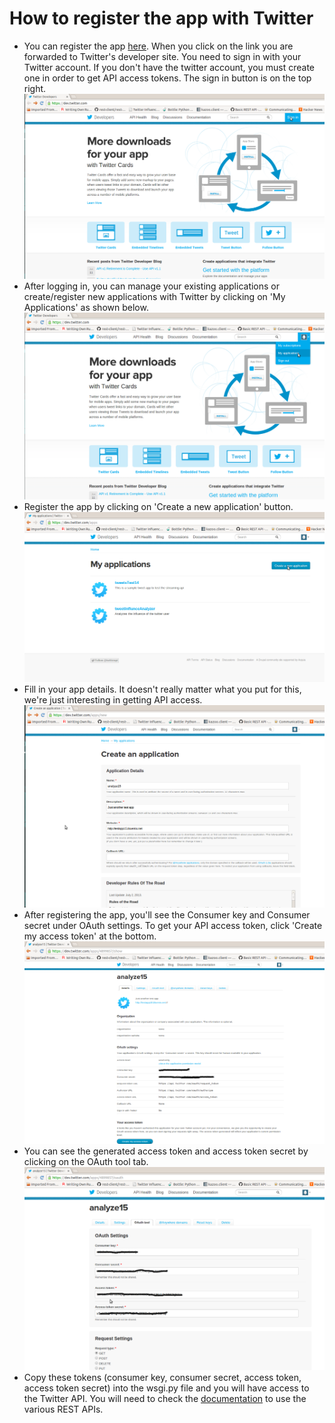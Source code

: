 How to register the app with Twitter
====================================

-   You can register the app [here](https://dev.twitter.com/). When you
    click on the link you are forwarded to Twitter's developer site. You
    need to sign in with your Twitter account. If you don't have the
    twitter account, you must create one in order to get API access
    tokens. The sign in button is on the top right.
    ![image](images/twitHome.png)
-   After logging in, you can manage your existing applications or
    create/register new applications with Twitter by clicking on 'My
    Applications' as shown below.
    ![image](images/appl.png)
-   Register the app by clicking on 'Create a new application' button.
    ![image](images/myappl.png)
-   Fill in your app details. It doesn't really matter what you put for
    this, we're just interesting in getting API access.
    ![image](images/app_details.png)
-   After registering the app, you'll see the Consumer key and Consumer
    secret under OAuth settings. To get your API access token, click
    'Create my access token' at the bottom.
    ![image](images/tokens.png)
-   You can see the generated access token and access token secret by
    clicking on the OAuth tool tab.
    ![image](images/access_tokens.png)
-   Copy these tokens (consumer key, consumer secret, access token,
    access token secret) into the wsgi.py file and you will have access
    to the Twitter API. You will need to check the
    [documentation](https://dev.twitter.com/docs/api/1.1) to use the
    various REST APIs.

